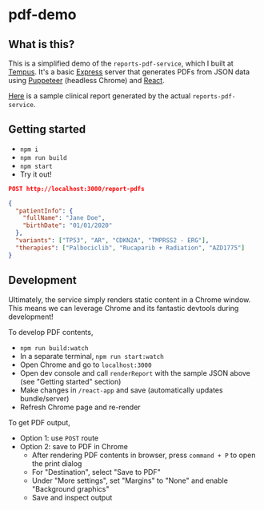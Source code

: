 # pdf-demo

## What is this?

This is a simplified demo of the `reports-pdf-service`, which I built at [Tempus](https://www.tempus.com). It's a basic [Express](https://expressjs.com) server that generates PDFs from JSON data using [Puppeteer](https://developers.google.com/web/tools/puppeteer) (headless Chrome) and [React](https://reactjs.org).

[Here](https://www.tempus.com/wp-content/uploads/2019/06/Sample-Report_Anil_190521.pdf) is a sample clinical report generated by the actual `reports-pdf-service`.


## Getting started

- `npm i`
- `npm run build`
- `npm start`
- Try it out!

```json
POST http://localhost:3000/report-pdfs

{
  "patientInfo": {
    "fullName": "Jane Doe",
    "birthDate": "01/01/2020"
  },
  "variants": ["TP53", "AR", "CDKN2A", "TMPRSS2 - ERG"],
  "therapies": ["Palbociclib", "Rucaparib + Radiation", "AZD1775"]
}
```

## Development

Ultimately, the service simply renders static content in a Chrome window. This means we can leverage Chrome and its fantastic devtools during development!

To develop PDF contents,
- `npm run build:watch`
- In a separate terminal, `npm run start:watch`
- Open Chrome and go to `localhost:3000`
- Open dev console and call `renderReport` with the sample JSON above (see "Getting started" section)
- Make changes in `/react-app` and save (automatically updates bundle/server)
- Refresh Chrome page and re-render

To get PDF output,
- Option 1: use `POST` route
- Option 2: save to PDF in Chrome
  - After rendering PDF contents in browser, press `command + P` to open the print dialog
  - For "Destination", select "Save to PDF"
  - Under "More settings", set "Margins" to "None" and enable "Background graphics"
  - Save and inspect output
